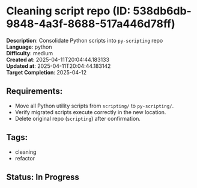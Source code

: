 # Cleaning script repo (ID: 538db6db-9848-4a3f-8688-517a446d78ff)

**Description**: Consolidate Python scripts into `py-scripting` repo  
**Language**: python  
**Difficulty**: medium  
**Created at**: 2025-04-11T20:04:44.183133  
**Updated at**: 2025-04-11T20:04:44.183142  
**Target Completion**: 2025-04-12

## Requirements:

- Move all Python utility scripts from `scripting/` to `py-scripting/`.
- Verify migrated scripts execute correctly in the new location.
- Delete original repo (`scripting`) after confirmation.

## Tags:

- cleaning
- refactor

## Status: In Progress
